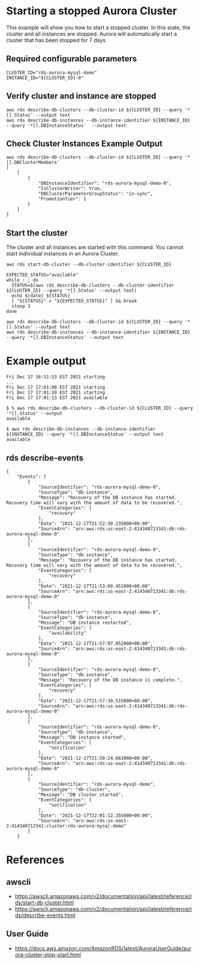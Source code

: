 # Starting a stopped Aurora Cluster

This example will show you how to start a stopped cluster.  In this state, the cluster and all instances are stopped.
Aurora will automatically start a cluster that has been stopped for 7 days

## Required configurable parameters

    CLUSTER_ID="rds-aurora-mysql-demo"
    INSTANCE_ID="${CLUSTER_ID}-0"

## Verify cluster and instance are stopped

    aws rds describe-db-clusters --db-cluster-id ${CLUSTER_ID} --query '*[].Status' --output text
    aws rds describe-db-instances --db-instance-identifier ${INSTANCE_ID} --query '*[].DBInstanceStatus'  --output text

## Check Cluster Instances Example Output

    aws rds describe-db-clusters --db-cluster-id ${CLUSTER_ID} --query '*[].DBClusterMembers'
    [
        [
            {
                "DBInstanceIdentifier": "rds-aurora-mysql-demo-0",
                "IsClusterWriter": true,
                "DBClusterParameterGroupStatus": "in-sync",
                "PromotionTier": 1
            }
        ]
    ]


## Start the cluster

The cluster and all instances are started with this command. You cannot start individual instances in an Aurora Cluster.

    aws rds start-db-cluster --db-cluster-identifier ${CLUSTER_ID}

    EXPECTED_STATUS="available"
    while : ; do
      STATUS=$(aws rds describe-db-clusters --db-cluster-identifier ${CLUSTER_ID} --query '*[].Status' --output text)
      echo $(date) ${STATUS}
      [ "${STATUS}" = "${EXPECTED_STATUS}" ] && break
      sleep 3
    done

    aws rds describe-db-clusters --db-cluster-id ${CLUSTER_ID} --query '*[].Status' --output text                     
    aws rds describe-db-instances --db-instance-identifier ${INSTANCE_ID} --query '*[].DBInstanceStatus' --output text

# Example output

    Fri Dec 17 16:51:53 EST 2021 starting
    ...
    Fri Dec 17 17:01:06 EST 2021 starting
    Fri Dec 17 17:01:10 EST 2021 starting
    Fri Dec 17 17:01:13 EST 2021 available

    $ % aws rds describe-db-clusters --db-cluster-id ${CLUSTER_ID} --query '*[].Status' --output
    available

    $ aws rds describe-db-instances --db-instance-identifier ${INSTANCE_ID} --query '*[].DBInstanceStatus' --output text
    available

## rds describe-events

    {
        "Events": [
            {
                "SourceIdentifier": "rds-aurora-mysql-demo-0",
                "SourceType": "db-instance",
                "Message": "Recovery of the DB instance has started. Recovery time will vary with the amount of data to be recovered.",
                "EventCategories": [
                    "recovery"
                ],
                "Date": "2021-12-17T21:52:30.235000+00:00",
                "SourceArn": "arn:aws:rds:us-east-2:414340713341:db:rds-aurora-mysql-demo-0"
            },
            {
                "SourceIdentifier": "rds-aurora-mysql-demo-0",
                "SourceType": "db-instance",
                "Message": "Recovery of the DB instance has started. Recovery time will vary with the amount of data to be recovered.",
                "EventCategories": [
                    "recovery"
                ],
                "Date": "2021-12-17T21:53:00.451000+00:00",
                "SourceArn": "arn:aws:rds:us-east-2:414340713341:db:rds-aurora-mysql-demo-0"
            },
            {
                "SourceIdentifier": "rds-aurora-mysql-demo-0",
                "SourceType": "db-instance",
                "Message": "DB instance restarted",
                "EventCategories": [
                    "availability"
                ],
                "Date": "2021-12-17T21:57:07.052000+00:00",
                "SourceArn": "arn:aws:rds:us-east-2:414340713341:db:rds-aurora-mysql-demo-0"
            },
            {
                "SourceIdentifier": "rds-aurora-mysql-demo-0",
                "SourceType": "db-instance",
                "Message": "Recovery of the DB instance is complete.",
                "EventCategories": [
                    "recovery"
                ],
                "Date": "2021-12-17T21:57:30.515000+00:00",
                "SourceArn": "arn:aws:rds:us-east-2:414340713341:db:rds-aurora-mysql-demo-0"
            },
            {
                "SourceIdentifier": "rds-aurora-mysql-demo-0",
                "SourceType": "db-instance",
                "Message": "DB instance started",
                "EventCategories": [
                    "notification"
                ],
                "Date": "2021-12-17T21:58:24.663000+00:00",
                "SourceArn": "arn:aws:rds:us-east-2:414340713341:db:rds-aurora-mysql-demo-0"
            },
            {
                "SourceIdentifier": "rds-aurora-mysql-demo",
                "SourceType": "db-cluster",
                "Message": "DB cluster started",
                "EventCategories": [
                    "notification"
                ],
                "Date": "2021-12-17T22:01:12.355000+00:00",
                "SourceArn": "arn:aws:rds:us-east-2:414340713341:cluster:rds-aurora-mysql-demo"
            }
        }    

# References
## awscli
- https://awscli.amazonaws.com/v2/documentation/api/latest/reference/rds/start-db-cluster.html
- https://awscli.amazonaws.com/v2/documentation/api/latest/reference/rds/describe-events.html

## User Guide
- https://docs.aws.amazon.com/AmazonRDS/latest/AuroraUserGuide/aurora-cluster-stop-start.html

